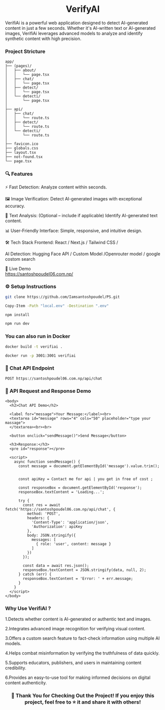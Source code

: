 <h1 style="display: flex; justify-content: center; align-items: center">VerifyAI</h1>

VerifiAi is a powerful web application designed to detect AI-generated content in just a few seconds. Whether it's AI-written text or AI-generated images, VerifiAi leverages advanced models to analyze and identify synthetic content with high precision.

<h3>
Project Stricture
</h3>

```
app/
├── (pages)/
│   ├── about/
│   │   └── page.tsx
│   ├── chat/
│   │   └── page.tsx
│   ├── detect/
│   │   └── page.tsx
│   └── detecti/
│       └── page.tsx
│
├── api/
│   ├── chat/
│   │   └── route.ts
│   ├── detect/
│   │   └── route.ts
│   └── detecti/
│       └── route.ts
│
├── favicon.ico
├── globals.css
├── layout.tsx
├── not-found.tsx
└── page.tsx

```

<h3>
🔍 Features
</h3>
⚡ Fast Detection: Analyze content within seconds.

🖼️ Image Verification: Detect AI-generated images with exceptional accuracy.

📝 Text Analysis: (Optional – include if applicable) Identify AI-generated text content.

📊 User-Friendly Interface: Simple, responsive, and intuitive design.

🛠️ Tech Stack
Frontend: React / Next.js / Tailwind CSS /

AI Detection: Hugging Face API / Custom Model /Openrouter model / google costom search

🚀 Live Demo <br>
https://santoshpoudel06.com.np/

###

<h3> 
⚙️ Setup Instructions
</h3>

```bash
git clone https://github.com/Iamsantoshpoudel/PS.git
```

```bash
Copy-Item -Path "local.env" -Destination ".env"
```

```bash
npm install

npm run dev

```

<h3>You can also run in Docker </h3>

```bash
docker build -t verifiai .
```

```bash
docker run -p 3001:3001 verifiai
```

<h3>
🔌 Chat API Endpoint
</h3>

```
POST https://santoshpoudel06.com.np/api/chat
```

<h3>
📝 API Request and Response Demo
</h3>

```
<body>
  <h2>Chat API Demo</h2>

  <label for="message">Your Message:</label><br>
  <textarea id="message" rows="4" cols="50" placeholder="type your massage">
  </textarea><br><br>

  <button onclick="sendMessage()">Send Message</button>

  <h3>Response:</h3>
  <pre id="response"></pre>

  <script>
    async function sendMessage() {
      const message = document.getElementById('message').value.trim();


      const apiKey = Contact me for api | you get in free of cost ;

      const responseBox = document.getElementById('response');
      responseBox.textContent = 'Loading...';

      try {
        const res = await fetch('https://santoshpoudel06.com.np/api/chat', {
          method: 'POST',
          headers: {
            'Content-Type': 'application/json',
            'Authorization': apiKey
          },
          body: JSON.stringify({
            messages: [
              { role: 'user', content: message }
            ]
          })
        });

        const data = await res.json();
        responseBox.textContent = JSON.stringify(data, null, 2);
      } catch (err) {
        responseBox.textContent = 'Error: ' + err.message;
      }
    }
  </script>
</body>
```

<h3>
Why Use VerifiAI ?
</h3>

1.Detects whether content is AI-generated or authentic text and images.

2.Integrates advanced image recognition for verifying visual content.

3.Offers a custom search feature to fact-check information using multiple AI models.

4.Helps combat misinformation by verifying the truthfulness of data quickly.

5.Supports educators, publishers, and users in maintaining content credibility.

6.Provides an easy-to-use tool for making informed decisions on digital content authenticity.

<h3 align ="center">
🎉 Thank You for Checking Out the Project!
If you enjoy this project, feel free to ⭐️ it and share it with others!
</h3>
